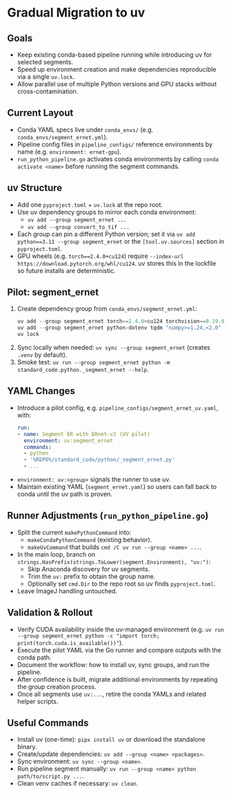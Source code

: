 # Gradual Migration to uv

## Goals
- Keep existing conda-based pipeline running while introducing uv for selected segments.
- Speed up environment creation and make dependencies reproducible via a single `uv.lock`.
- Allow parallel use of multiple Python versions and GPU stacks without cross-contamination.

## Current Layout
- Conda YAML specs live under `conda_envs/` (e.g. `conda_envs/segment_ernet.yml`).
- Pipeline config files in `pipeline_configs/` reference environments by name (e.g. `environment: ernet-gpu`).
- `run_python_pipeline.go` activates conda environments by calling `conda activate <name>` before running the segment commands.

## uv Structure
- Add one `pyproject.toml` + `uv.lock` at the repo root.
- Use uv dependency groups to mirror each conda environment:
  - `uv add --group segment_ernet ...`
  - `uv add --group convert_to_tif ...`
- Each group can pin a different Python version; set it via `uv add python==3.11 --group segment_ernet` or the `[tool.uv.sources]` section in `pyproject.toml`.
- GPU wheels (e.g. `torch==2.4.0+cu124`) require `--index-url https://download.pytorch.org/whl/cu124`. uv stores this in the lockfile so future installs are deterministic.

## Pilot: segment_ernet
1. Create dependency group from `conda_envs/segment_ernet.yml`:
   ```powershell
   uv add --group segment_ernet torch==2.4.0+cu124 torchvision==0.19.0+cu124 torchaudio==2.4.0+cu124 --index-url https://download.pytorch.org/whl/cu124
   uv add --group segment_ernet python-dotenv tqdm "numpy>=1.24,<2.0" numba scipy scikit-image opencv-python matplotlib pillow "networkx<3" imagecodecs ipykernel timm einops sknw==0.12 bioio bioio-bioformats bioio-ome-tiff bioio-tifffile bioio-nd2
   uv lock
   ```
2. Sync locally when needed: `uv sync --group segment_ernet` (creates `.venv` by default).
3. Smoke test: `uv run --group segment_ernet python -m standard_code.python._segment_ernet --help`.

## YAML Changes
- Introduce a pilot config, e.g. `pipeline_configs/segment_ernet_uv.yaml`, with:
  ```yaml
  run:
  - name: Segment ER with ERnet-v2 (UV pilot)
    environment: uv:segment_ernet
    commands:
    - python
    - '%REPO%/standard_code/python/_segment_ernet.py'
    - ...
  ```
- `environment: uv:<group>` signals the runner to use uv.
- Maintain existing YAML (`segment_ernet.yaml`) so users can fall back to conda until the uv path is proven.

## Runner Adjustments (`run_python_pipeline.go`)
- Split the current `makePythonCommand` into:
  - `makeCondaPythonCommand` (existing behavior).
  - `makeUvCommand` that builds `cmd /C uv run --group <name> ...`.
- In the main loop, branch on `strings.HasPrefix(strings.ToLower(segment.Environment), "uv:")`:
  - Skip Anaconda discovery for uv segments.
  - Trim the `uv:` prefix to obtain the group name.
  - Optionally set `cmd.Dir` to the repo root so uv finds `pyproject.toml`.
- Leave ImageJ handling untouched.

## Validation & Rollout
- Verify CUDA availability inside the uv-managed environment (e.g. `uv run --group segment_ernet python -c "import torch; print(torch.cuda.is_available())"`).
- Execute the pilot YAML via the Go runner and compare outputs with the conda path.
- Document the workflow: how to install uv, sync groups, and run the pipeline.
- After confidence is built, migrate additional environments by repeating the group creation process.
- Once all segments use `uv:...`, retire the conda YAMLs and related helper scripts.

## Useful Commands
- Install uv (one-time): `pipx install uv` or download the standalone binary.
- Create/update dependencies: `uv add --group <name> <packages>`.
- Sync environment: `uv sync --group <name>`.
- Run pipeline segment manually: `uv run --group <name> python path/to/script.py ...`.
- Clean venv caches if necessary: `uv clean`.
